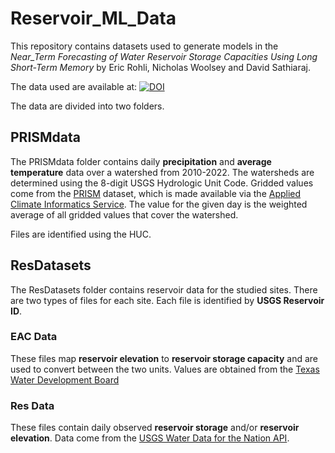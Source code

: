 # Reservoir_ML_Data

This repository contains datasets used to generate models in the *Near_Term Forecasting of Water Reservoir Storage Capacities Using Long Short-Term Memory* by Eric Rohli, Nicholas Woolsey and David Sathiaraj. 

The data used are available at: [![DOI](https://zenodo.org/badge/DOI/10.5281/zenodo.8032486.svg)](https://doi.org/10.5281/zenodo.8032486)

The data are divided into two folders.

## PRISMdata

The PRISMdata folder contains daily **precipitation** and **average temperature** data over a watershed from 2010-2022. The watersheds are determined using the 8-digit USGS Hydrologic Unit Code. Gridded values come from the [PRISM](https://prism.oregonstate.edu/) dataset, which is made available via the [Applied Climate Informatics Service](https://builder.rcc-acis.org/). The value for the given day is the weighted average of all gridded values that cover the watershed.

Files are identified using the HUC.

## ResDatasets

The ResDatasets folder contains reservoir data for the studied sites. There are two types of files for each site. Each file is identified by **USGS Reservoir ID**.

### EAC Data

These files map **reservoir elevation** to **reservoir storage capacity** and are used to convert between the two units. Values are obtained from the [Texas Water Development Board](https://www.waterdatafortexas.org/reservoirs/statewide)

### Res Data

These files contain daily observed **reservoir storage** and/or **reservoir elevation**. Data come from the [USGS Water Data for the Nation API](https://waterdata.usgs.gov/nwis/uv).
